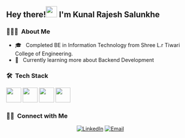 <h2> Hey there!<img src="https://media.giphy.com/media/hvRJCLFzcasrR4ia7z/giphy.gif" width="30"> I'm Kunal Rajesh Salunkhe</h2>

<h3> 👨🏻‍💻 &nbsp;About Me </h3>

- 🎓 &nbsp; Completed BE in Information Technology from Shree L.r Tiwari College of Engineering.
- 🌱 &nbsp; Currently learning more about Backend Development

<h3> 🛠 &nbsp;Tech Stack</h3>
<img src="https://simpleskill.icons.workers.dev/svg?i=cplusplus,javascript,typescript" height="40px" />
<img src="https://simpleskill.icons.workers.dev/svg?i=html5,css3,bootstrap,react,nextjs,redux,reactrouter,reactquery,reacthookform,materialui,tailwindcss,astro,zod" height="40px"/>
<img src="https://simpleskill.icons.workers.dev/svg?i=nodedotjs,express,fastapi,flask,nestjs,mongodb,mongoose,mysql,redis,prisma,nginx,jsonwebtokens" height="40px"/>
<img src="https://simpleskill.icons.workers.dev/svg?i=git,github,vim,postman" height="40px"/>

<br/>

<h3> 🤝🏻 &nbsp;Connect with Me </h3>

<p align="center">
<a href="https://www.linkedin.com/in/kunal-salunkhe12/"><img alt="LinkedIn" src="https://img.shields.io/badge/LinkedIn-blue?style=flat-square&logo=linkedin"></a>
<a href="mailto:salunkhekunal594@gmail.com"><img alt="Email" src="https://img.shields.io/badge/Email-blue?style=flat-square&logo=gmail"></a>
</p>
